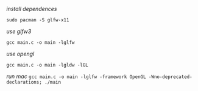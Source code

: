 *install dependences*

`sudo pacman -S glfw-x11`

*use glfw3*

`gcc main.c -o main -lglfw`

*use opengl*

`gcc main.c -o main -lgldw -lGL`

*run mac*
`gcc main.c -o main -lglfw -framework OpenGL -Wno-deprecated-declarations; ./main`

